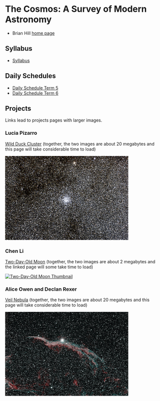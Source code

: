 # The Cosmos: A Survey of Modern Astronomy

* Brian Hill [home page](/)

## Syllabus

* [Syllabus](./AstronomySyllabus.pdf)

## Daily Schedules

* [Daily Schedule Term 5](./daily_schedule_term_5.html)
* [Daily Schedule Term 6](./daily_schedule_term_6.html)

## Projects

Links lead to projects pages with larger images.

### Lucia Pizarro

[Wild Duck Cluster](./projects/WildDuckCluster.html) (together, the two images are about 20 megabytes and this page will take considerable time to load)

[![Wild Duck Thumbnail](./projects/LuciaWildDuckThumbnail.jpeg)](./projects/WildDuckCluster.html)

### Chen Li

[Two-Day-Old Moon](./projects/TwoDayOldMoon.html) (together, the two images are about 2 megabytes and the linked page will some take time to load)

[![Two-Day-Old Moon Thumbnail](./projects/TwoDayOldMoonThumbnail.jpeg)](./projects/TwoDayOldMoon.html)

### Alice Owen and Declan Rexer

[Veil Nebula](./projects/VeilNebula.html) (together, the two images are about 20 megabytes and this page will take considerable time to load)

[![AliceDeclanVeilThumbnail](./projects/AliceDeclanVeilThumbnail.jpeg)](./projects/VeilNebula.html)
